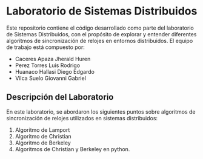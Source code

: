 # Laboratorio de Sistemas Distribuidos

Este repositorio contiene el código desarrollado como parte del laboratorio de Sistemas Distribuidos, con el propósito de explorar y entender diferentes algoritmos de sincronización de relojes en entornos distribuidos. El equipo de trabajo está compuesto por:

- Caceres Apaza Jherald Huren 
- Perez Torres Luis Rodrigo
- Huanaco Hallasi Diego Edgardo
- Vilca Suelo Giovanni Gabriel 

## Descripción del Laboratorio

En este laboratorio, se abordaron los siguientes puntos sobre algoritmos de sincronización de relojes utilizados en sistemas distribuidos:

1. Algoritmo de Lamport
2. Algoritmo de Christian
3. Algoritmo de Berkeley
4. Algoritmos de Christian y Berkeley en python.


